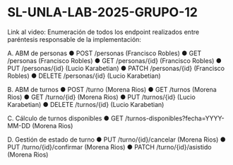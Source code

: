 # SL-UNLA-LAB-2025-GRUPO-12

Link al video: 
Enumeración de todos los endpoint realizados entre paréntesis responsable de la implementación: 

A. ABM de personas
● POST /personas (Francisco Robles)
● GET /personas (Francisco Robles)
● GET /personas/{id} (Francisco Robles)
● PUT /personas/{id} (Lucio Karabetian)
● PATCH /personas/{id} (Francisco Robles)
● DELETE /personas/{id} (Lucio Karabetian)


B. ABM de turnos
● POST /turno (Morena Rios)
● GET /turnos (Morena Rios)
● GET /turno/{id} (Morena Rios)
● PUT /turnos/{id} (Lucio Karabetian)
● DELETE /turnos/{id} (Lucio Karabetian)

C. Cálculo de turnos disponibles
● GET /turnos-disponibles?fecha=YYYY-MM-DD (Morena Rios)

D. Gestión de estado de turno
● PUT /turno/{id}/cancelar (Morena Rios)
● PUT /turno/{id}/confirmar (Morena Rios)
● PATCH /turno/{id}/asistido (Morena Rios)
